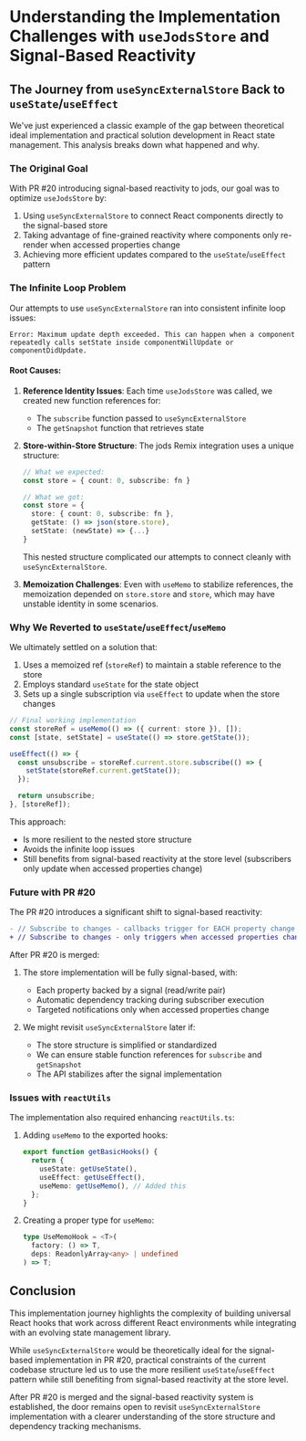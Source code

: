 # Understanding the Implementation Challenges with `useJodsStore` and Signal-Based Reactivity

## The Journey from `useSyncExternalStore` Back to `useState`/`useEffect`

We've just experienced a classic example of the gap between theoretical ideal implementation and practical solution development in React state management. This analysis breaks down what happened and why.

### The Original Goal

With PR #20 introducing signal-based reactivity to jods, our goal was to optimize `useJodsStore` by:

1. Using `useSyncExternalStore` to connect React components directly to the signal-based store
2. Taking advantage of fine-grained reactivity where components only re-render when accessed properties change
3. Achieving more efficient updates compared to the `useState`/`useEffect` pattern

### The Infinite Loop Problem

Our attempts to use `useSyncExternalStore` ran into consistent infinite loop issues:

```
Error: Maximum update depth exceeded. This can happen when a component repeatedly calls setState inside componentWillUpdate or componentDidUpdate.
```

#### Root Causes:

1. **Reference Identity Issues**: Each time `useJodsStore` was called, we created new function references for:

   - The `subscribe` function passed to `useSyncExternalStore`
   - The `getSnapshot` function that retrieves state

2. **Store-within-Store Structure**: The jods Remix integration uses a unique structure:

   ```typescript
   // What we expected:
   const store = { count: 0, subscribe: fn }

   // What we got:
   const store = {
     store: { count: 0, subscribe: fn },
     getState: () => json(store.store),
     setState: (newState) => {...}
   }
   ```

   This nested structure complicated our attempts to connect cleanly with `useSyncExternalStore`.

3. **Memoization Challenges**: Even with `useMemo` to stabilize references, the memoization depended on `store.store` and `store`, which may have unstable identity in some scenarios.

### Why We Reverted to `useState`/`useEffect`/`useMemo`

We ultimately settled on a solution that:

1. Uses a memoized ref (`storeRef`) to maintain a stable reference to the store
2. Employs standard `useState` for the state object
3. Sets up a single subscription via `useEffect` to update when the store changes

```typescript
// Final working implementation
const storeRef = useMemo(() => ({ current: store }), []);
const [state, setState] = useState(() => store.getState());

useEffect(() => {
  const unsubscribe = storeRef.current.store.subscribe(() => {
    setState(storeRef.current.getState());
  });

  return unsubscribe;
}, [storeRef]);
```

This approach:

- Is more resilient to the nested store structure
- Avoids the infinite loop issues
- Still benefits from signal-based reactivity at the store level (subscribers only update when accessed properties change)

### Future with PR #20

The PR #20 introduces a significant shift to signal-based reactivity:

```diff
- // Subscribe to changes - callbacks trigger for EACH property change
+ // Subscribe to changes - only triggers when accessed properties change
```

After PR #20 is merged:

1. The store implementation will be fully signal-based, with:

   - Each property backed by a signal (read/write pair)
   - Automatic dependency tracking during subscriber execution
   - Targeted notifications only when accessed properties change

2. We might revisit `useSyncExternalStore` later if:
   - The store structure is simplified or standardized
   - We can ensure stable function references for `subscribe` and `getSnapshot`
   - The API stabilizes after the signal implementation

### Issues with `reactUtils`

The implementation also required enhancing `reactUtils.ts`:

1. Adding `useMemo` to the exported hooks:

   ```typescript
   export function getBasicHooks() {
     return {
       useState: getUseState(),
       useEffect: getUseEffect(),
       useMemo: getUseMemo(), // Added this
     };
   }
   ```

2. Creating a proper type for `useMemo`:
   ```typescript
   type UseMemoHook = <T>(
     factory: () => T,
     deps: ReadonlyArray<any> | undefined
   ) => T;
   ```

## Conclusion

This implementation journey highlights the complexity of building universal React hooks that work across different React environments while integrating with an evolving state management library.

While `useSyncExternalStore` would be theoretically ideal for the signal-based implementation in PR #20, practical constraints of the current codebase structure led us to use the more resilient `useState`/`useEffect` pattern while still benefiting from signal-based reactivity at the store level.

After PR #20 is merged and the signal-based reactivity system is established, the door remains open to revisit `useSyncExternalStore` implementation with a clearer understanding of the store structure and dependency tracking mechanisms.

